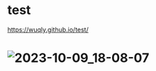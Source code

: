 # test
https://wuqly.github.io/test/
# ![2023-10-09_18-08-07](https://github.com/Wuqly/test/assets/116671932/6bdb7656-173e-440f-85b8-5cabb04c80dd)
